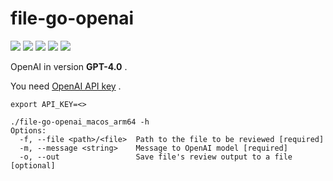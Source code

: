 # file-go-openai

![](https://img.shields.io/github/stars/michalswi/file-go-openai)
![](https://img.shields.io/github/issues/michalswi/file-go-openai)
![](https://img.shields.io/github/forks/michalswi/file-go-openai)
![](https://img.shields.io/github/last-commit/michalswi/file-go-openai)
![](https://img.shields.io/github/release/michalswi/file-go-openai)

OpenAI in version **GPT-4.0** .

You need [OpenAI API key](https://platform.openai.com/api-keys) .

```
export API_KEY=<>

./file-go-openai_macos_arm64 -h
Options:
  -f, --file <path>/<file>  Path to the file to be reviewed [required]
  -m, --message <string>    Message to OpenAI model [required]
  -o, --out                 Save file's review output to a file [optional]
```